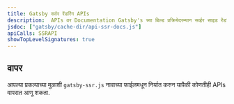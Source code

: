 ```yaml
---
title: Gatsby सर्वर रेंडरिंग APIs
description:  APIs वर Documentation Gatsby's च्या बिल्ड प्रक्रियेदरम्यान सर्व्हर साइड रेंडरिंगशी संबंधित
jsdoc: ["gatsby/cache-dir/api-ssr-docs.js"]
apiCalls: SSRAPI
showTopLevelSignatures: true
---
```


## वापर

आपल्या प्रकल्पाच्या मुळाशी `gatsby-ssr.js` नावाच्या फाईलमधून निर्यात करुन यापैकी कोणतीही APIs वापरात आणू शकता.

